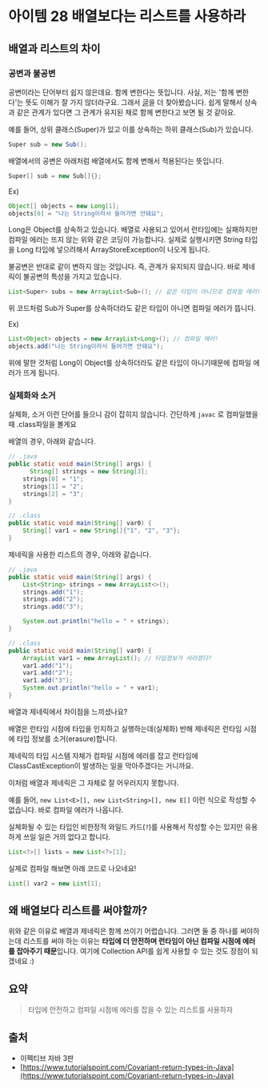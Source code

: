 # 아이템 28 배열보다는 리스트를 사용하라

## 배열과 리스트의 차이

### 공변과 불공변

공변이라는 단어부터 쉽지 않은데요. 함께 변한다는 뜻입니다. 사실, 저는 '함께 변한다'는 뜻도 이해가 잘 가지 않더라구요. 그래서 [글](https://www.tutorialspoint.com/Covariant-return-types-in-Java)을 더 찾아봤습니다. 쉽게 말해서 상속과 같은 관계가 있다면 그 관계가 유지된 채로 함께 변한다고 보면 될 것 같아요.

예를 들어, 상위 클래스(Super)가 있고 이를 상속하는 하위 클래스(Sub)가 있습니다.

```java
Super sub = new Sub();
```

배열에서의 공변은 아래처럼 배열에서도 함께 변해서 적용된다는 뜻입니다.

```java
Super[] sub = new Sub[]{};
```

Ex)

```java
Object[] objects = new Long[1];
objects[0] = "나는 String이라서 들어가면 안돼요";
```

Long은 Object를 상속하고 있습니다. 배열로 사용되고 있어서 런타임에는 실패하지만 컴파일 에러는 뜨지 않는 위와 같은 코딩이 가능합니다. 실제로 실행시키면 String 타입을 Long 타입에 넣으려해서 ArrayStoreException이 나오게 됩니다.

불공변은 반대로 같이 변하지 않는 것입니다. 즉, 관계가 유지되지 않습니다. 바로 제네릭이 불공변의 특성을 가지고 있습니다.

```java
List<Super> subs = new ArrayList<Sub>(); // 같은 타입이 아니므로 컴파일 에러!
```

위 코드처럼 Sub가 Super를 상속하더라도 같은 타입이 아니면 컴파일 에러가 뜹니다.

Ex)

```java
List<Object> objects = new ArrayList<Long>(); // 컴파일 에러!
objects.add("나는 String이라서 들어가면 안돼요");
```

위에 말한 것처럼 Long이 Object를 상속하더라도 같은 타입이 아니기때문에 컴파일 에러가 뜨게 됩니다.

### 실체화와 소거

실체화, 소거 이런 단어를 들으니 감이 잡히지 않습니다. 간단하게 `javac` 로 컴파일했을 때 .class파일을 볼게요

배열의 경우, 아래와 같습니다.

```java
// .java
public static void main(String[] args) {
	  String[] strings = new String[3];
    strings[0] = "1";
    strings[1] = "2";
    strings[2] = "3";
}

// .class
public static void main(String[] var0) {
    String[] var1 = new String[]{"1", "2", "3"};
}
```

제네릭을 사용한 리스트의 경우, 아래와 같습니다.

```java
// .java
public static void main(String[] args) {
    List<String> strings = new ArrayList<>();
    strings.add("1");
    strings.add("2");
    strings.add("3");

    System.out.println("hello = " + strings);
}

// .class
public static void main(String[] var0) {
    ArrayList var1 = new ArrayList(); // 타입정보가 사라졌다?
    var1.add("1");
    var1.add("2");
    var1.add("3");
    System.out.println("hello = " + var1);
}
```

배열과 제네릭에서 차이점을 느끼셨나요?

배열은 런타임 시점에 타입을 인지하고 실행하는데(실체화) 반해 제네릭은 런타임 시점에 타입 정보를 소거(erasure)합니다.

제네릭의 타입 시스템 자체가 컴파일 시점에 에러를 잡고 런타임에 ClassCastException이 발생하는 일을 막아주겠다는 거니까요.

이처럼 배열과 제네릭은 그 자체로 잘 어우러지지 못합니다.

예를 들어, `new List<E>[], new List<String>[], new E[]` 이런 식으로 작성할 수 없습니다. 바로 컴파일 에러가 나옵니다.

실체화될 수 있는 타입인 비한정적 와일드 카드(`?`)를 사용해서 작성할 수는 있지만 유용하게 쓰일 일은 거의 없다고 합니다.

```java
List<?>[] lists = new List<?>[1];
```

실제로 컴파일 해보면 아래 코드로 나오네요!

```java
List[] var2 = new List[1];
```

## 왜 배열보다 리스트를 써야할까?

위와 같은 이유로 배열과 제네릭은 함께 쓰이기 어렵습니다. 그러면 둘 중 하나를 써야하는데 리스트를 써야 하는 이유는 **타입에 더 안전하며 런타임이 아닌 컴파일 시점에 에러를 잡아주기 때문**입니다. 여기에 Collection API를 쉽게 사용할 수 있는 것도 장점이 되겠네요 :)

## 요약

> 타입에 안전하고 컴파일 시점에 에러를 잡을 수 있는 리스트를 사용하자

## 출처

- 이펙티브 자바 3판
- [https://www.tutorialspoint.com/Covariant-return-types-in-Java](https://www.tutorialspoint.com/Covariant-return-types-in-Java)

